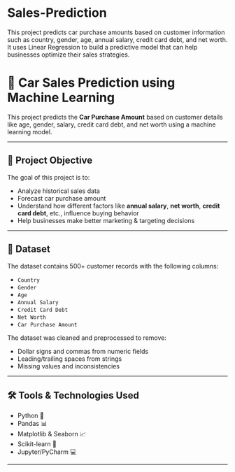 # Sales-Prediction
This project predicts car purchase amounts based on customer information such as country, gender, age, annual salary, credit card debt, and net worth. It uses Linear Regression to build a predictive model that can help businesses optimize their sales strategies.
# 🚗 Car Sales Prediction using Machine Learning

This project predicts the **Car Purchase Amount** based on customer details like age, gender, salary, credit card debt, and net worth using a machine learning model.

---

## 🧠 Project Objective

The goal of this project is to:

- Analyze historical sales data
- Forecast car purchase amount
- Understand how different factors like **annual salary**, **net worth**, **credit card debt**, etc., influence buying behavior
- Help businesses make better marketing & targeting decisions

---

## 📁 Dataset

The dataset contains 500+ customer records with the following columns:

- `Country`
- `Gender`
- `Age`
- `Annual Salary`
- `Credit Card Debt`
- `Net Worth`
- `Car Purchase Amount` 

The dataset was cleaned and preprocessed to remove:
- Dollar signs and commas from numeric fields
- Leading/trailing spaces from strings
- Missing values and inconsistencies

---

## 🛠️ Tools & Technologies Used

- Python 🐍
- Pandas 📊
- Matplotlib & Seaborn 📈
- Scikit-learn 🤖
- Jupyter/PyCharm 💻

---
